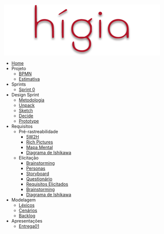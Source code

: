 <a href="/">
    <img src="assets/images/higia/higia.png" class="sidebar-logo">
</a>

- [Home](README.md)
- Projeto
  - [BPMN](./03-projeto/bpmn.md)
  - [Estimativa](./03-projeto/estimativas.md)
- Sprints
  - [Sprint 0](./00-sprint/sprint0)
- Design Sprint
  - [Metodologia](01-designSprint/metodologia.md)
  - [Unpack](./01-designSprint/brainstorming.md)
  - [Sketch](./01-designSprint/protipoPapel.md)
  - [Decide](./01-designSprint/prototipoMediaFidelidade.md)
  - [Prototype](./01-designSprint/prototipoAlta.md)
- Requisitos
  - Pré-rastreabilidade
    - [5W2H](./02-requisitos/pre-rastreabilidade/5w2h)
    - [Rich Pictures](./02-requisitos/pre-rastreabilidade/richPicture.md)
    - [Mapa Mental](./02-requisitos/pre-rastreabilidade/mapaMental.md)
    - [Diagrama de Ishikawa](./02-requisitos/pre-rastreabilidade/ishikawa.md)
  - Elicitação
    - [Brainstorming](./02-requisitos/elicitacao/brainstorming.md)
    - [Personas](./02-requisitos/elicitacao/personas.md)
    - [Storyboard](./02-requisitos/elicitacao/storyboard.md)
    - [Questionário](./02-requisitos/elicitacao/questionario.md)
    - [Requisitos Elicitados](./02-requisitos/elicitacao/requisitosElicitados.md)
    - [Brainstorming](../02-requisitos/elicitacao/brainstorming.md)
    - [Diagrama de Ishikawa](./02-requisitos/elicitacao/ishikawa.md)
- Modelagem
  - [Léxicos](./modelagem/lexicos.md)
  - [Cenários](./modelagem/cenarios.md)
  - [Backlog](./modelagem/backlog.md)
- Apresentações
  - [Entrega01](./videos/entrega1.md)